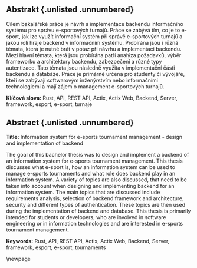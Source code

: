 
## Abstrakt {.unlisted .unnumbered}

Cílem bakalářské práce je návrh a implementace backendu informačního systému pro správu e-sportových turnajů.
Práce se zabývá tím, co je to e-sport,
jak lze využít informační systém při správě e-sportových turnajů
a jakou roli hraje backend v informačním systému.
Probírána jsou i různá témata,
která je nutné brát v potaz při návrhu a implementaci backendu.
Mezi hlavní témata, která jsou probírána patří analýza požadavků,
výběr frameworku a architektury backendu, zabezpečení a různé typy autentizace.
Tato témata jsou následně využita v implementační části backendu a databáze.
Práce je primárně určena pro studenty či vývojáře,
kteří se zabývají softwarovým inženýrstvím nebo informačními technologiemi
a mají zájem o management e-sportových turnajů.

**Klíčová slova:** Rust, API, REST API, Actix, Actix Web, Backend, Server, framework, esport, e-sport, turnaje


## Abstract {.unlisted .unnumbered}

**Title:** Information system for e-sports tournament management - design and implementation of backend

The goal of this bachelor thesis was to design and implement a backend of an information system for e-sports tournament management.
This thesis discusses what e-sport is,
how an information system can be used to manage e-sports tournaments
and what role does backend play in an information system.
A variety of topics are also discussed,
that need to be taken into account when designing and implementing backend for an information system.
The main topics that are discussed include requirements analysis,
selection of backend framework and architecture, security and different types of authentication.
These topics are then used during the implementation of backend and database.
This thesis is primarily intended for students or developers,
who are involved in software engineering or in information technologies
and are interested in e-sports tournament management.

**Keywords:** Rust, API, REST API, Actix, Actix Web, Backend, Server, framework, esport, e-sport, tournaments

\newpage

